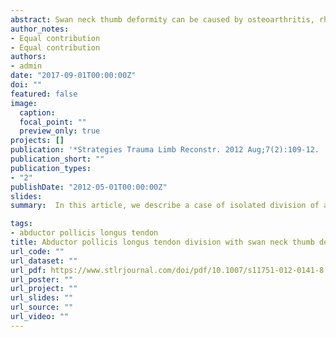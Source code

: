 ```yaml
---
abstract: Swan neck thumb deformity can be caused by osteoarthritis, rheumatoid arthritis, systemic lupus erythematosus, tendon transfers and paralytic diseases. Abductor pollicis longus is one of the major stabilizing tendon of the carpometacarpal joint of thumb. To the best of our knowledge, swan neck thumb deformity owing to division of abductor pollicis longus tendon is rare. In this article, we describe a case of isolated division of abductor pollicis longus tendon presenting with swan-neck deformity of thumb and discuss the mechanism, management and outcome. The patient was treated by repair of the divided tendon using palmaris longus tendon graft. At approximately 107 weeks following treatment, the patient was having full range of thumb movement and the deformity completely disappeared. We also describe the unusual mechanism whereby an isolated division of abductor pollicis longus tendon results in swan neck thumb deformity.
author_notes:
- Equal contribution
- Equal contribution
authors:
- admin
date: "2017-09-01T00:00:00Z"
doi: ""
featured: false
image:
  caption: 
  focal_point: ""
  preview_only: true
projects: []
publication: '*Strategies Trauma Limb Reconstr. 2012 Aug;7(2):109-12.  doi: 10.1007/s11751-012-0141-8.*'
publication_short: ""
publication_types:
- "2"
publishDate: "2012-05-01T00:00:00Z"
slides: 
summary:  In this article, we describe a case of isolated division of abductor pollicis longus tendon presenting with swan-neck deformity of thumb and discuss the mechanism, management and outcome.

tags:
- abductor pollicis longus tendon
title: Abductor pollicis longus tendon division with swan neck thumb deformity
url_code: ""
url_dataset: ""
url_pdf: https://www.stlrjournal.com/doi/pdf/10.1007/s11751-012-0141-8
url_poster: ""
url_project: ""
url_slides: ""
url_source: ""
url_video: ""
---
```







